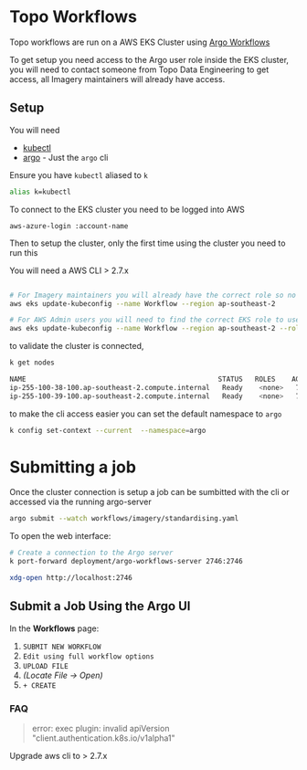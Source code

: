 # Topo Workflows

Topo workflows are run on a AWS EKS Cluster using [Argo Workflows](https://argoproj.github.io/argo-workflows/)

To get setup you need access to the Argo user role inside the EKS cluster, you will need to contact someone from Topo Data Engineering to get access, all Imagery maintainers will already have access.

## Setup

You will need

- [kubectl](https://kubernetes.io/docs/tasks/tools/)
- [argo](https://github.com/argoproj/argo-workflows/releases/) - Just the `argo` cli

Ensure you have `kubectl` aliased to `k`

```bash
alias k=kubectl
```

To connect to the EKS cluster you need to be logged into AWS

`aws-azure-login :account-name`

Then to setup the cluster, only the first time using the cluster you need to run this

You will need a AWS CLI > 2.7.x

```bash

# For Imagery maintainers you will already have the correct role so no role arn is needed.
aws eks update-kubeconfig --name Workflow --region ap-southeast-2

# For AWS Admin users you will need to find the correct EKS role to use
aws eks update-kubeconfig --name Workflow --region ap-southeast-2 --role-arn arn:aws:iam::...
```

to validate the cluster is connected,

```bash
k get nodes

NAME                                               STATUS   ROLES    AGE    VERSION
ip-255-100-38-100.ap-southeast-2.compute.internal   Ready    <none>   7d   v1.21.12-eks-5308cf7
ip-255-100-39-100.ap-southeast-2.compute.internal   Ready    <none>   7d   v1.21.12-eks-5308cf7
```

to make the cli access easier you can set the default namespace to `argo`

```bash
k config set-context --current  --namespace=argo
```

# Submitting a job

Once the cluster connection is setup a job can be sumbitted with the cli or accessed via the running argo-server

```bash
argo submit --watch workflows/imagery/standardising.yaml
```

To open the web interface:

```bash
# Create a connection to the Argo server
k port-forward deployment/argo-workflows-server 2746:2746

xdg-open http://localhost:2746
```

## Submit a Job Using the Argo UI

In the **Workflows** page:

1. `SUBMIT NEW WORKFLOW`
2. `Edit using full workflow options`
3. `UPLOAD FILE`
4. _(Locate File -> Open)_
5. `+ CREATE`

### FAQ

> error: exec plugin: invalid apiVersion "client.authentication.k8s.io/v1alpha1"

Upgrade aws cli to > 2.7.x
